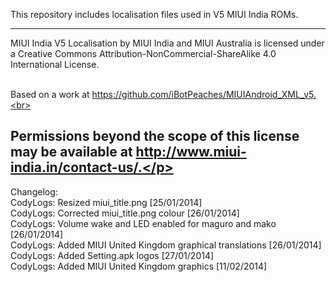 This repository includes localisation files used in V5 MIUI India ROMs.

---------------------------------------------------------------------------------------------
<p>MIUI India V5 Localisation by MIUI India and MIUI Australia is licensed under a Creative Commons Attribution-NonCommercial-ShareAlike 4.0 International License.<br><br>

Based on a work at https://github.com/iBotPeaches/MIUIAndroid_XML_v5.<br><br>

Permissions beyond the scope of this license may be available at http://www.miui-india.in/contact-us/.</p>
---------------------------------------------------------------------------------------------

Changelog:<br>
CodyLogs: Resized miui_title.png [25/01/2014]<br>
CodyLogs: Corrected miui_title.png colour [26/01/2014]<br>
CodyLogs: Volume wake and LED enabled for maguro and mako [26/01/2014]<br>
CodyLogs: Added MIUI United Kingdom graphical translations  [26/01/2014]<br>
CodyLogs: Added Setting.apk logos [27/01/2014]<br>
CodyLogs: Added MIUI United Kingdom graphics [11/02/2014]<br>
